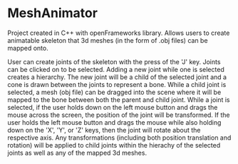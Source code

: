 # MeshAnimator
Project created in C++ with openFrameworks library. Allows users to create animatable skeleton that 3d meshes (in the form of .obj files) can be mapped onto.

User can create joints of the skeleton with the press of the 'J' key. Joints can be clicked on to be selected. Adding a new joint while one is selected creates
a hierarchy. The new joint will be a child of the selected joint and a cone is drawn between the joints to represent a bone. While a child joint is selected, a 
mesh (obj file) can be dragged into the scene where it will be mapped to the bone between both the parent and child joint. While a joint is selected, if the user
holds down on the left mouse button and drags the mouse across the screen, the position of the joint will be transformed. If the user holds the left mouse button
and drags the mouse while also holding down on the 'X', 'Y', or 'Z' keys, then the joint will rotate about the respective axis. Any transformations (including both
position translation and rotation) will be applied to child joints within the hierachy of the selected joints as well as any of the mapped 3d meshes.
